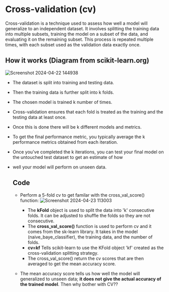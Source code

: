 # Cross-validation (cv)
Cross-validation is a technique used to assess how well a model will 
generalize to an independent dataset. It involves splitting the training data 
into multiple subsets, training the model on a subset of the data, and evaluating it on the remaining subset. This process is repeated multiple times, 
with each subset used as the validation data exactly once.

## How it works (Diagram from scikit-learn.org)
![Screenshot 2024-04-22 144938](https://github.com/PreciousNosiphoDonkrag/Supervised-Machine-Learning/assets/153648767/3e1d0411-cabf-4c9c-b2fc-709fb9cd86ee)
- The dataset is split into training and testing data.
- Then the training data is further split into k folds.
- The chosen model is trained k number of times.
- Cross-validation ensures that each fold is treated as the training and the testing data at least once.
- Once this is done there will be k different models and metrics.
- To get the final performance metric, you typically average the k performance metrics obtained from each iteration.
- Once you've completed the k iterations, you can test your final model on the untouched test dataset to get an estimate of how
- well your model will perform on unseen data.

  ## Code
  - Perform a 5-fold cv to get familar with the cross_val_score() function:
  ![Screenshot 2024-04-23 113003](https://github.com/PreciousNosiphoDonkrag/Supervised-Machine-Learning/assets/153648767/7b49144f-d9fd-40f7-af0d-838ab0bc530e)
    - The **kFold** object is used to split the data into 'k' consecutive folds. It can be
      adjusted to shuffle the folds so they are not consecutive.
    - The **cross_val_score()** function is used to perform cv and it comes from the sk-learn library.
      It takes in the model (naive_baye_classifier), the training data, and the number of folds.
    - **cv=kf** Tells scikit-learn to use the KFold object 'kf' created as the cross-validation splitting strategy.  
    - The cross_val_score() return the cv scores that are then averaged to get the mean accuracy score.
   
  - The mean accuracy score tells us how well the model will generalized to unseen data; **it does not give the actual accuracy
    of the trained model**. Then why bother with CV??    
